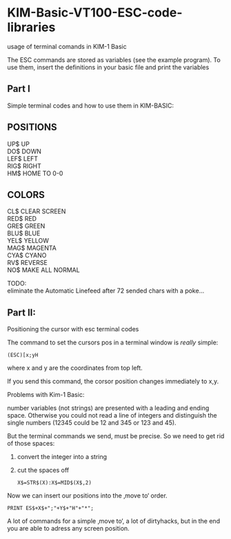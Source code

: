 # KIM-Basic-VT100-ESC-code-libraries
usage of terminal comands in KIM-1 Basic



The ESC commands are stored as variables (see the example program).
To use them, insert the definitions in your basic file and print the variables

Part I
------
Simple terminal codes and how to use them in KIM-BASIC: 

POSITIONS
---------
UP$ UP<br>
DO$ DOWN<br>
LEF$ LEFT<br>
RIG$ RIGHT<br>
HM$ HOME TO 0-0<br>

COLORS
------
CL$ CLEAR SCREEN<br>
RED$ RED<br>
GRE$ GREEN<br>
BLU$ BLUE<br>
YEL$ YELLOW<br>
MAG$ MAGENTA<br>
CYA$ CYANO<br>
RV$ REVERSE<br>
NO$ MAKE ALL NORMAL<br>

TODO:<br>
eliminate the Automatic Linefeed after 72 sended chars with a poke... 


Part II:
--------

Positioning the cursor with esc terminal codes

The command to set the cursors pos in a terminal window is _really_ simple:

    (ESC)[x;yH

where x and y are the coordinates from top left.

If you send this command, the corsor position changes  immediately to x,y. 

Problems with Kim-1 Basic:

number variables (not strings) are presented with a leading and ending space. Otherwise you could not read a line of integers and distinguish the single numbers (12345 could be 12 and 345 or 123 and 45). 

But the terminal commands we send, must be precise. So we need to get rid of those spaces:

 1. convert the integer into a string
 2. cut the spaces off

        X$=STR$(X):X$=MID$(X$,2)

Now we can insert our positions into the ‚move to‘ order.

    PRINT ES$+X$+";"+Y$+"H"+"*";

A lot of commands for a simple ‚move to‘, a lot of dirtyhacks, but in the end you are able to adress any screen position. 
